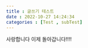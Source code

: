 ```yaml
---
title : 글쓰기 테스트
date : 2022-10-27 14:24:34
categories : [Test , subTest]
---
```

사랑합니다 이제 돌아갑니다!!!!



